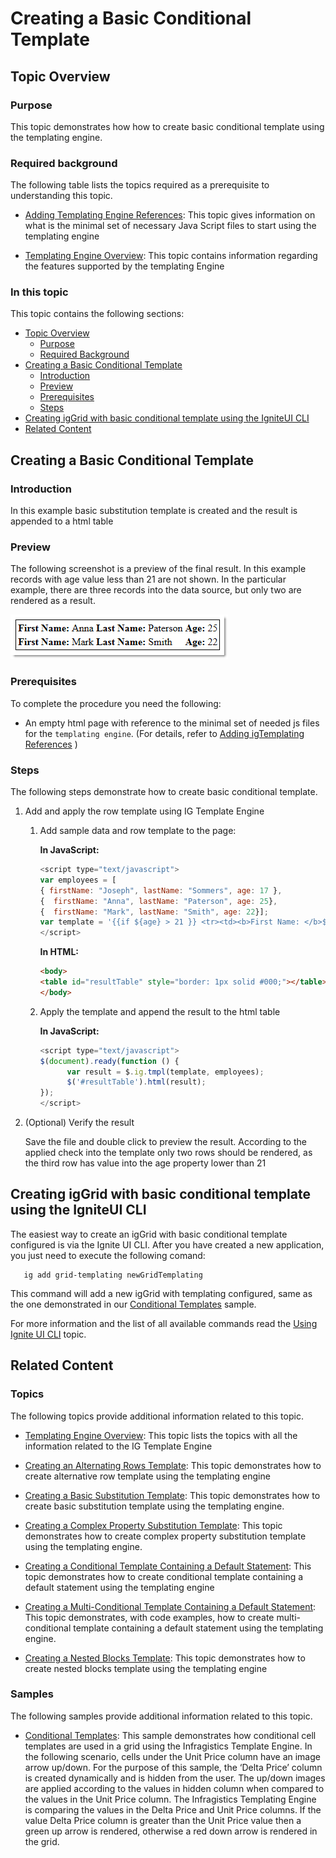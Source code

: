 ﻿<!--
|metadata|
{
    "fileName": "creating-basic-conditional-template",
    "controlName": "igTemplating Engine",
    "tags": ["How Do I","Templating"]
}
|metadata|
-->

# Creating a Basic Conditional Template

## <a id="topic-overview"></a>Topic Overview
### <a id="purpose"></a>Purpose

This topic demonstrates how how to create basic conditional template using the templating engine.

### <a id="required-background"></a>Required background

The following table lists the topics required as a prerequisite to understanding this topic.

- [Adding Templating Engine References](Adding-igTemplating-References.html): This topic gives information on what is the minimal set of necessary Java Script files to start using the templating engine

- [Templating Engine Overview](igTemplating-Overview.html): This topic contains information regarding the features supported by the templating Engine

### In this topic

This topic contains the following sections:

-   [Topic Overview](#topic-overview)
    -   [Purpose](#purpose)
    -   [Required Background](#required-background)
-   [Creating a Basic Conditional Template](#basic-traditional-template)
    -   [Introduction](#introduction)
    -   [Preview](#preview)
    -   [Prerequisites](#prerequisites)
    -   [Steps](#steps)
- [Creating igGrid with basic conditional template using the IgniteUI CLI](##adding-using-CLI)
-   [Related Content](#related-content)


## <a id="basic-traditional-template"></a>Creating a Basic Conditional Template
### <a id="introduction"></a>Introduction

In this example basic substitution template is created and the result is appended to a html table

### <a id="preview"></a>Preview

The following screenshot is a preview of the final result. In this example records with age value less than 21 are not shown. In the particular example, there are three records into the data source, but only two are rendered as a result.

![](images/%28Walkthrough%29Creating_Basic_Conditional_Template_1.png)

### <a id="prerequisites"></a>Prerequisites

To complete the procedure you need the following:

-   An empty html page with reference to the minimal set of needed js files for the `templating engine`. (For details, refer to [Adding igTemplating References](Adding-igTemplating-References.html) )

### <a id="steps"></a>Steps

The following steps demonstrate how to create basic conditional template.

1.  Add and apply the row template using IG Template Engine

	1. Add sample data and row template to the page:
	
		**In JavaScript:**
		
		```js
		<script type="text/javascript">
		var employees = [
		{ firstName: "Joseph", lastName: "Sommers", age: 17 },
		{  firstName: "Anna", lastName: "Paterson", age: 25}, 
		{  firstName: "Mark", lastName: "Smith", age: 22}];
		var template = '{{if ${age} > 21 }} <tr><td><b>First Name: </b>${firstName}</td><td><b>Last Name: </b>${lastName}</td><td><b>Age: </b>${age}</td></tr> {{/if}}';
		</script>
		```
		
		**In HTML:**
		
		```html
		<body>
		<table id="resultTable" style="border: 1px solid #000;"></table>
		</body>
		```
	
	2. Apply the template and append the result to the html table
	
		**In JavaScript:**
		
		```js
		<script type="text/javascript">
		$(document).ready(function () {
		      var result = $.ig.tmpl(template, employees);
		      $('#resultTable').html(result);
		});
		</script>
		```

2.  (Optional) Verify the result

	Save the file and double click to preview the result. According to the applied check into the template only two rows should be rendered, as the third row has value into the age property lower than 21

## <a id="adding-using-CLI"></a> Creating igGrid with basic conditional template using the IgniteUI CLI
The easiest way to create an igGrid with basic conditional template configured is via the Ignite UI CLI. After you have created a new application, you just need to execute the following comand:
 ```
    ig add grid-templating newGridTemplating
 ```
 This command will add a new igGrid with templating configured, same as the one demonstrated in our [Conditional Templates](%%SamplesUrl%%/templating-engine/conditional-templates) sample.
 
 For more information and the list of all available commands read the [Using Ignite UI CLI](Using-Ignite-UI-CLI.html) topic.



## <a id="related-content"></a>Related Content
### Topics

The following topics provide additional information related to this topic.

- [Templating Engine Overview](igTemplating-Overview.html): This topic lists the topics with all the information related to the IG Template Engine

- [Creating an Alternating Rows Template](Creating-an-Alternating-Rows-Template-%28igTemplating%29.html): This topic demonstrates how to create alternative row template using the templating engine

- [Creating a Basic Substitution Template](Creating-Basic-Substitution-Template.html): This topic demonstrates how to create basic substitution template using the templating engine.

- [Creating a Complex Property Substitution Template](Creating-Complex-Property-Substitution-Template.html): This topic demonstrates how to create complex property substitution template using the templating engine.

- [Creating a Conditional Template Containing a Default Statement](Creating-Conditional-Template-Containing-Default-Statement.html): This topic demonstrates how to create conditional template containing a default statement using the templating engine

- [Creating a Multi-Conditional Template Containing a Default Statement](Creating-Multi-Conditional-Template-Containing-Default-Statement.html): This topic demonstrates, with code examples, how to create multi-conditional template containing a default statement using the templating engine.

- [Creating a Nested Blocks Template](Creating-Nested-Blocks-Template.html): This topic demonstrates how to create nested blocks template using the templating engine

### Samples

The following samples provide additional information related to this topic.

- [Conditional Templates](%%SamplesUrl%%/templating-engine/conditional-templates): This sample demonstrates how conditional cell templates are used in a grid using the Infragistics Template Engine. In the following scenario, cells under the Unit Price column have an image arrow up/down. For the purpose of this sample, the ‘Delta Price’ column is created dynamically and is hidden from the user. The up/down images are applied according to the values in hidden column when compared to the values in the Unit Price column. The Infragistics Templating Engine is comparing the values in the Delta Price and Unit Price columns. If the value Delta Price column is greater than the Unit Price value then a green up arrow is rendered, otherwise a red down arrow is rendered in the grid.







 

 


